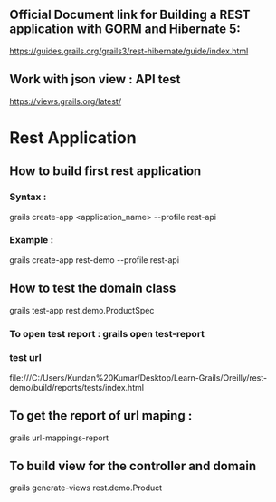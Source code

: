 ## Official Document link for Building a REST application with GORM and Hibernate 5: 
https://guides.grails.org/grails3/rest-hibernate/guide/index.html

## Work with json view : API test

https://views.grails.org/latest/


# Rest Application
## How to build first rest application 

### Syntax :
grails create-app <application_name> --profile rest-api

### Example : 
grails create-app rest-demo --profile rest-api

## How to test the domain class 
grails  test-app rest.demo.ProductSpec

### To open test report : grails open test-report
### test url 
file:///C:/Users/Kundan%20Kumar/Desktop/Learn-Grails/Oreilly/rest-demo/build/reports/tests/index.html

## To get the report of url maping : 
  grails url-mappings-report

## To build view for the controller and domain

  grails generate-views rest.demo.Product



